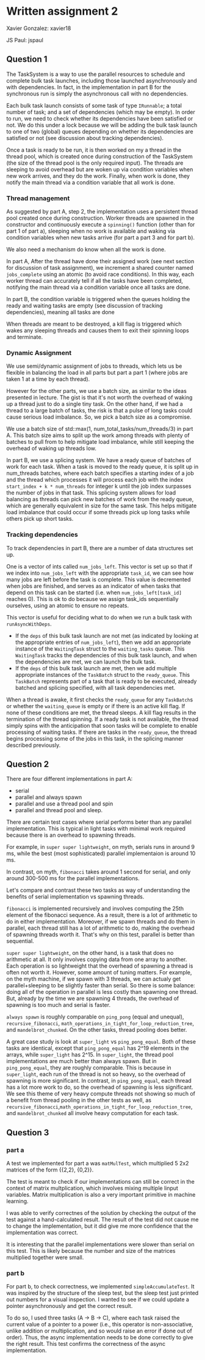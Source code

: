 # Written assignment 2

Xavier Gonzalez: xavier18

JS Paul: jspaul

## Question 1

The TaskSystem is a way to use the parallel resources to schedule and complete bulk task launches, including those launched asynchronously and with dependencies. In fact, in the implementation in part B for the synchronous run is simply the asynchronous call with no dependencies. 

Each bulk task launch consists of some task of type `IRunnable`; a total number of task; and a set of dependencies (which may be empty). In order to run, we need to check whether its dependencies have been satisfied or not. We do this under a lock because we will be adding the bulk task launch to one of two (global) queues depending on whether its dependencies are satisfied or not (see discussion about tracking dependencies). 

Once a task is ready to be run, it is then worked on my a thread in the thread pool, which is created once during construction of the TaskSystem (the size of the thread pool is the only required input). 
The threads are sleeping to avoid overhead but are woken up via condition variables when new work arrives, and they do the work. Finally, when work is done, they notify the main thread via a condition variable that all work is done.


### Thread management

As suggested by part A, step 2, the implementation uses a persistent thread pool created once during construction. Worker threads are spawned in the constructor and continuously execute a `spinning()` function (other than for part 1 of part a), sleeping when no work is available and waking via condition variables when new tasks arrive (for part a part 3 and for part b). 

We also need a mechanism do know when all the work is done. 

In part A, After the thread have done their assigned work (see next section for discussion of task assignment), we increment a shared counter named `jobs_complete` using an atomic (to avoid race conditions). In this way, each worker thread can accurately tell if all the tasks have been completed, notifying the main thread via a condition variable once all tasks are done. 

In part B, the condition variable is triggered when the queues holding the ready and waiting tasks are empty (see discussion of tracking dependencies), meaning all tasks are done

When threads are meant to be destroyed, a kill flag is triggered which wakes any sleeping threads and causes them to exit their spinning loops and terminate.

### Dynamic Assignment

We use semi/dynamic assignment of jobs to threads, which lets us be flexible in balancing the load in all parts but part a part 1 (where jobs are taken 1 at a time by each thread). 

However for the other parts, we use a batch size, as similar to the ideas presented in lecture. The gist is that it's not worth the overhead of waking up a thread just to do a single tiny task. On the other hand, if we had a thread to a large batch of tasks, the risk is that a pulse of long tasks could cause serious load imbalance. So, we pick a batch size as a compromise. 

We use a batch size of std::max(1, num_total_tasks/num_threads/3) in part A. This batch size aims to split up the work among threads with plenty of batches to pull from to help mitigate load imbalance, while still keeping the overhead of waking up threads low. 

In part B, we use a splicing system. We have a ready queue of batches of work for each task. When a task is moved to the ready queue, it is split up in num_threads batches, where each batch specifies a starting index of a job and the thread which processes it will process each job with the index `start_index + k * num_threads` for integer k until the job index surpasses the number of jobs in that task. This splicing system allows for load balancing as threads can pick new batches of work from the ready queue, which are generally equivalent in size for the same task. This helps mitigate load imbalance that could occur if some threads pick up long tasks while others pick up short tasks.

### Tracking dependencies

To track dependencies in part B, there are a number of data structures set up.

 One is a vector of ints called `num_jobs_left`. This vector is set up so that if we index into `num_jobs_left` with the appropriate `task_id`, we can see how many jobs are left before the task is complete. This value is decremented when jobs are finished, and serves as an indicator of when tasks that depend on this task can be started (i.e. when `num_jobs_left[task_id]` reaches 0). This is ok to do because we assign task_ids sequentially ourselves, using an atomic to ensure no repeats. 

 This vector is useful for deciding what to do when we run a bulk task with `runAsyncWithDeps`. 
 * If the `deps` of this bulk task launch are not met (as indicated by looking at the appropriate entries of `num_jobs_left`), then we add an appropriate instance of the `WaitingTask` struct to the `waiting_tasks` queue. This `WaitingTask` tracks the dependencies of this bulk task launch, and when the dependencies are met, we can launch the bulk task. 
 * If the `deps` of this bulk task launch are met, then we add multiple appropriate instances of the `TaskBatch` struct to the `ready_queue`. This `TaskBatch` represents part of a task that is ready to be executed, already batched and splicing specified, with all task dependencies met. 

 When a thread is awake, it first checks the `ready_queue` for any `TaskBatch`s or whether the `waiting_queue` is empty or if there is an active kill flag. If none of these conditions are met, the thread sleeps. A kill flag results in the termination of the thread spinning. If a ready task is not available, the thread simply spins with the anticipation that soon tasks will be complete to enable processing of waiting tasks. If there are tasks in the `ready_queue`, the thread begins processing some of the jobs in this task, in the splicing manner described previously.


## Question 2

There are four different implementations in part A:
* serial
* parallel and always spawn
* parallel and use a thread pool and spin
* parallel and thread pool and sleep.

There are certain test cases where serial performs beter than any parallel implementation. This is typical in light tasks with minimal work required because there is an overhead to spawning threads. 

For example, in `super super lightweight`, on myth, serials runs in around 9 ms, while the best (most sophisticated) parallel implementaion is around 10 ms. 

In contrast, on myth, `fibonacci` takes around 1 second for serial, and only around 300-500 ms for the parallel implementations.

Let's compare and contrast these two tasks as way of understanding the benefits of serial implementation vs spawning threads.

`fibonacci` is implemented recursively and involves computing the 25th element of the fibonacci sequence. As a result, there is a lot of arithmetic to do in either implementation. Moreover, if we spawn threads and do them in parallel, each thread still has a lot of arithmetic to do, making the overhead of spawning threads worth it. That's why on this test, parallel is better than sequential.

`super super lightweight`, on the other hand, is a task that does no arithmetic at all. It only involves copying data from one array to another. Each operation is so lightweight that the overhead of spawning a thread is often not worth it. However, some amount of tuning matters. For example, on the myth machine, if we spawn with 3 threads, we can actualy get parallel+sleeping to be slightly faster than serial. So there is some balance: doing all of the operation in parallel is less costly than spawning one thread. But, already by the time we are spawning 4 threads, the overhead of spawning is too much and serial is faster.

`always spawn` is roughly comparable on `ping_pong` (equal and unequal), `recursive_fibonacci`, `math_operations_in_tight_for_loop_reduction_tree`, and `mandelbrot_chunked`. On the other tasks, thread pooling does better. 

A great case study is look at `super_light` vs `ping_pong_equal`. Both of these tasks are identical, except that `ping_pong_equal` has 2^19 elements in the arrays, while `super_light` has 2^15. In `super_light`, the thread pool implementations are much better than always spawn. But in `ping_pong_equal`, they are roughly comparable. This is because in `super_light`, each run of the thread is not so heavy, so the overhead of spawning is more significant. In contrast, in `ping_pong_equal`, each thread has a lot more work to do, so the overhead of spawning is less significant. We see this theme of very heavy compute threads not showing so much of a benefit from thread pooling in the other tests as well, as `recursive_fibonacci`,`math_operations_in_tight_for_loop_reduction_tree`, and `mandelbrot_chunked` all involve heavy computation for each task.

## Question 3

### part a

A test we implemented for part a was `matMulTest`, which multiplied 5 2x2 matrices of the form {{2,2}, {0,2}}.

The test is meant to check if our implementations can still be correct in the context of matrix multplication, which involves mixing multiple linput variables. Matrix multiplication is also a very important primitive in machine learning.

I was able to verify correctnes of the solution by checking the output of the test against a hand-calculated result. The result of the test did not cause me to change the implementation, but it did give me more confidence that the implementation was correct.

It is interesting that the parallel implementations were slower than serial on this test. This is likely because the number and size of the matrices multiplied together were small.

### part b

For part b, to check correctness, we implemented `simpleAccumulateTest`. It was inspired by the structure of the sleep test, but the sleep test just printed out numbers for a visual inspection. I wanted to see if we could update a pointer asynchronously and get the correct result.

To do so, I used three tasks (A -> B -> C), where each task raised the current value of a pointer to a power (i.e., this operator is non-associative, unlike addition or multiplication, and so would raise an error if done out of order). Thus, the async implementation needs to be done correctly to give the right result. This test confirms the correctness of the async implementation.